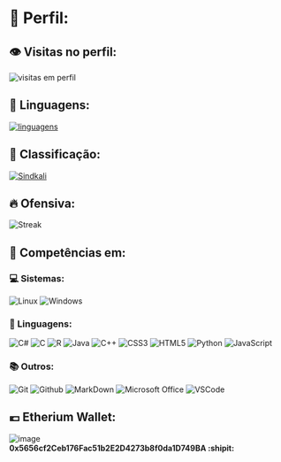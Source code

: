 # :vhs: Perfil: 

## :eye: Visitas no perfil:
![visitas em perfil](https://profile-counter.glitch.me/Sindkali/count.svg)

## :page_with_curl: Linguagens:
[![linguagens](https://github-readme-stats.vercel.app/api/top-langs/?username=Sindkali&hide=html&layout=donut&theme=jolly&hide_border=true)](https://github.com/anuraghazra/github-readme-stats)

## :100: Classificação:
[![Sindkali](https://github-readme-stats.vercel.app/api?username=Sindkali&theme=jolly&show_icons=true&hide_border=true&rank_icon=github)](https://github.com/anuraghazra/github-readme-stats)

## :fire: Ofensiva:
![Streak](https://github-readme-streak-stats.herokuapp.com/?user=Sindkali&theme=jolly&hide_border=true)

## :file_folder: Competências em:

### :computer: Sistemas:

![Linux](https://img.shields.io/badge/Linux-E34F26?style=plastice&logo=linux&logoColor=black)
![Windows](https://img.shields.io/badge/Windows-017AD7?style=plastic&logo=windows&logoColor=black)

### :notebook_with_decorative_cover: Linguagens:

![C#](https://img.shields.io/badge/C%23-239120?style=plastic&logo=c-sharp&logoColor=white)
![C](https://img.shields.io/badge/C-00599C?style=plastic&logo=c&logoColor=white)
![R](https://img.shields.io/badge/R-276DC3?style=plastic&logo=r&logoColor=white)
![Java](https://img.shields.io/badge/Java-ED8B00?style=plastic&logo=java&logoColor=white)
![C++](https://img.shields.io/badge/C%2B%2B-00599C?style=plastic&logo=c%2B%2B&logoColor=white)
![CSS3](https://img.shields.io/badge/CSS3-1572B6?style=plastic&logo=css3&logoColor=white)
![HTML5](https://img.shields.io/badge/HTML5-E34F26?style=plastic&logo=html5&logoColor=white)
![Python](https://img.shields.io/badge/Python-3776AB?style=plastic&logo=python&logoColor=yellow)
![JavaScript](https://img.shields.io/badge/JavaScript-323330?style=plastic&logo=javascript&logoColor=F7DF1E)

### :books: Outros:

![Git](https://img.shields.io/badge/Git-E34F26?style=plastic&logo=git&logoColor=white)
![Github](https://img.shields.io/badge/GitHub-100000?style=plastic&logo=github&logoColor=white)
![MarkDown](https://img.shields.io/badge/Markdown-000000?style=plastic&logo=markdown&logoColor=white)
![Microsoft Office](https://img.shields.io/badge/Microsoft_Office-D83B01?style=plastic&logo=microsoft-office&logoColor=white)
![VSCode](https://img.shields.io/badge/-Visual%20Studio%20Code-333333?style=plastic&logo=visual-studio-code&logoColor=007ACC)

## :euro: Etherium Wallet:

![image](https://github.com/user-attachments/assets/c4e31920-20b6-4e87-8158-381aeaf29f7c) \
__**0x5656cf2Ceb176Fac51b2E2D4273b8f0da1D749BA :shipit:**__
